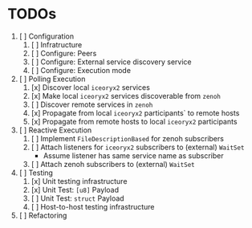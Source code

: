 # TODOs

1. [ ] Configuration
    1. [ ] Infratructure
    1. [ ] Configure: Peers
    1. [ ] Configure: External service discovery service
    1. [ ] Configure: Execution mode
1. [ ] Polling Execution
    1. [x] Discover local `iceoryx2` services
    1. [x] Make local `iceoryx2` services discoverable from `zenoh`
    1. [ ] Discover remote services in `zenoh`
    1. [x] Propagate from local `iceoryx2` participants` to remote hosts
    1. [x] Propagate from remote hosts to local `iceoryx2` participants
1. [ ] Reactive Execution
    1. [ ] Implement `FileDescriptionBased` for zenoh subscribers
    1. [ ] Attach listeners for `iceoryx2` subscribers to (external) `WaitSet`
        * Assume listener has same service name as subscriber
    1. [ ] Attach zenoh subscribers to (external) `WaitSet`
1. [ ] Testing
    1. [x] Unit testing infrastructure
    1. [x] Unit Test: `[u8]` Payload
    1. [ ] Unit Test: `struct` Payload
    1. [ ] Host-to-host testing infrastructure
1. [ ] Refactoring
